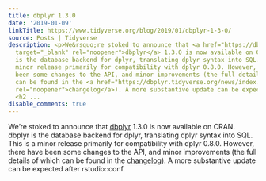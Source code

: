 ```yaml
---
title: dbplyr 1.3.0
date: '2019-01-09'
linkTitle: https://www.tidyverse.org/blog/2019/01/dbplyr-1-3-0/
source: Posts | Tidyverse
description: <p>We&rsquo;re stoked to announce that <a href="https://dbplyr.tidyverse.org"
  target="_blank" rel="noopener">dbplyr</a> 1.3.0 is now available on CRAN. dbplyr
  is the database backend for dplyr, translating dplyr syntax into SQL. This is a
  minor release primarily for compatibility with dplyr 0.8.0. However, there have
  been some changes to the API, and minor improvements (the full details of which
  can be found in the <a href="https://dbplyr.tidyverse.org/news/index.html" target="_blank"
  rel="noopener">changelog</a>). A more substantive update can be expected after rstudio::conf.</p>
  <h2 ...
disable_comments: true
---
```

<p>We&rsquo;re stoked to announce that <a href="https://dbplyr.tidyverse.org" target="_blank" rel="noopener">dbplyr</a> 1.3.0 is now available on CRAN. dbplyr is the database backend for dplyr, translating dplyr syntax into SQL. This is a minor release primarily for compatibility with dplyr 0.8.0. However, there have been some changes to the API, and minor improvements (the full details of which can be found in the <a href="https://dbplyr.tidyverse.org/news/index.html" target="_blank" rel="noopener">changelog</a>). A more substantive update can be expected after rstudio::conf.</p> <h2 ...